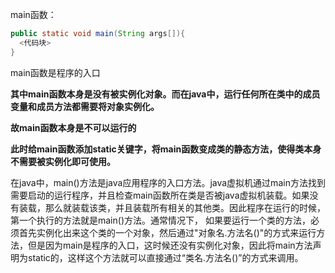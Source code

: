 main函数：
```java
public static void main(String args[]){
  <代码块>
}
```


main函数是程序的入口

 

**其中main函数本身是没有被实例化对象。而在java中，运行任何所在类中的成员变量和成员方法都需要将对象实例化。**

**故main函数本身是不可以运行的**

**此时给main函数添加static关键字，将main函数变成类的静态方法，使得类本身不需要被实例化即可使用。**

 

 

 

在java中，main()方法是java应用程序的入口方法。java虚拟机通过main方法找到需要启动的运行程序，并且检查main函数所在类是否被java虚拟机装载。如果没有装载，那么就装载该类，并且装载所有相关的其他类。因此程序在运行的时候，第一个执行的方法就是main()方法。通常情况下， 如果要运行一个类的方法，必须首先实例化出来这个类的一个对象，然后通过"对象名.方法名()"的方式来运行方法，但是因为main是程序的入口，这时候还没有实例化对象，因此将main方法声明为static的，这样这个方法就可以直接通过“类名.方法名()”的方式来调用。

 